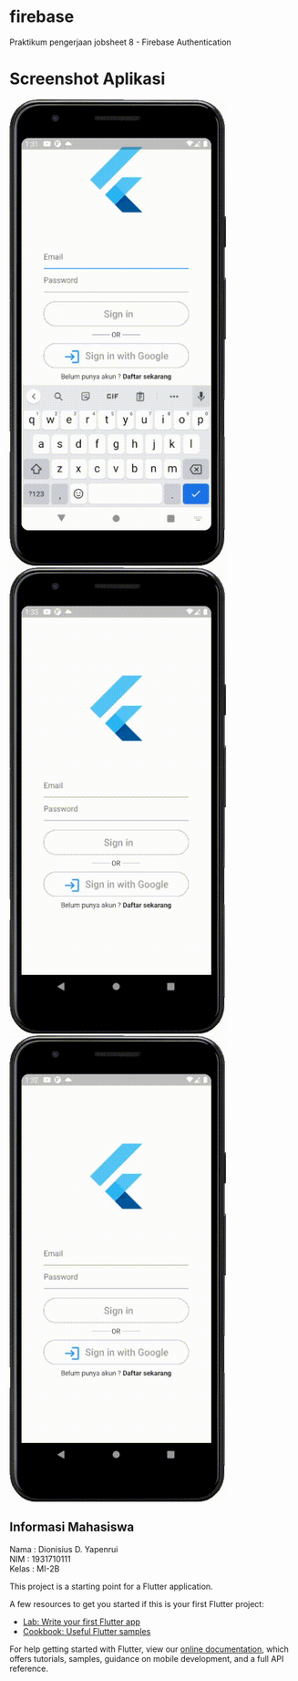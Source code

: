 # firebase

Praktikum pengerjaan jobsheet 8 - Firebase Authentication

# Screenshot Aplikasi

![screenshot](img/capture.gif)
![screenshot](img/capture2.gif)
![screenshot](img/capture3.gif)

## Informasi Mahasiswa
Nama : Dionisius D. Yapenrui <br>
NIM : 1931710111 <br>
Kelas : MI-2B

This project is a starting point for a Flutter application.

A few resources to get you started if this is your first Flutter project:

- [Lab: Write your first Flutter app](https://flutter.dev/docs/get-started/codelab)
- [Cookbook: Useful Flutter samples](https://flutter.dev/docs/cookbook)

For help getting started with Flutter, view our
[online documentation](https://flutter.dev/docs), which offers tutorials,
samples, guidance on mobile development, and a full API reference.
